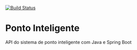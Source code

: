 [![Build Status](https://travis-ci.org/LuisMelo72/ponto-inteligente-api.svg?branch=master)](https://travis-ci.org/LuisMelo72/ponto-inteligente-api)
# Ponto Inteligente
API do sistema de ponto inteligente com Java e Spring Boot
